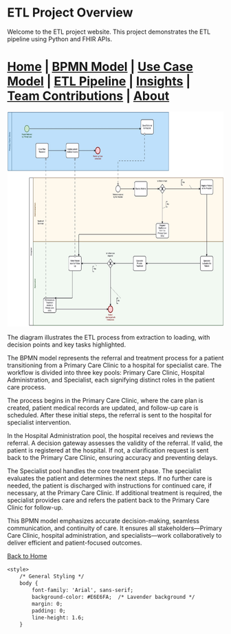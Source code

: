 # ETL Project Overview

Welcome to the ETL project website. This project demonstrates the ETL pipeline using Python and FHIR APIs.




[Home](index.md) | [BPMN Model](bpmn.md) | [Use Case Model](use_case.md) | [ETL Pipeline](etl_pipeline.md) | [Insights](insights.md) | [Team Contributions](team.md) | [About](about.md)
=======


<img alt="img.png" height="500" src="img.png" width="800"/>

The diagram illustrates the ETL process from extraction to loading, with decision points and key tasks highlighted.


The BPMN model represents the referral and treatment process for a patient transitioning from a Primary Care Clinic to a hospital for specialist care. The workflow is divided into three key pools: Primary Care Clinic, Hospital Administration, and Specialist, each signifying distinct roles in the patient care process.

The process begins in the Primary Care Clinic, where the care plan is created, patient medical records are updated, and follow-up care is scheduled. After these initial steps, the referral is sent to the hospital for specialist intervention.

In the Hospital Administration pool, the hospital receives and reviews the referral. A decision gateway assesses the validity of the referral. If valid, the patient is registered at the hospital. If not, a clarification request is sent back to the Primary Care Clinic, ensuring accuracy and preventing delays.

The Specialist pool handles the core treatment phase. The specialist evaluates the patient and determines the next steps. If no further care is needed, the patient is discharged with instructions for continued care, if necessary, at the Primary Care Clinic. If additional treatment is required, the specialist provides care and refers the patient back to the Primary Care Clinic for follow-up.

This BPMN model emphasizes accurate decision-making, seamless communication, and continuity of care. It ensures all stakeholders—Primary Care Clinic, hospital administration, and specialists—work collaboratively to deliver efficient and patient-focused outcomes.

[Back to Home](index.md)


<!DOCTYPE html>
<html lang="en">
<head>
    <meta charset="UTF-8">
    <meta name="viewport" content="width=device-width, initial-scale=1.0">
    <title>ETL Project Overview</title>

    <style>
        /* General Styling */
        body {
            font-family: 'Arial', sans-serif;
            background-color: #E6E6FA;  /* Lavender background */
            margin: 0;
            padding: 0;
            line-height: 1.6;
        }
</head>
<body>

